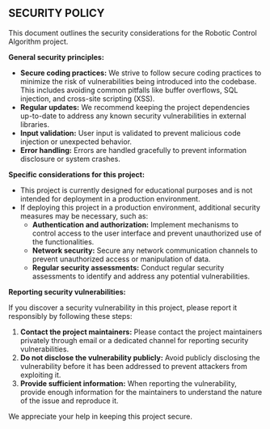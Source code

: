 ## SECURITY POLICY

This document outlines the security considerations for the Robotic Control Algorithm project.

**General security principles:**

* **Secure coding practices:** We strive to follow secure coding practices to minimize the risk of vulnerabilities being introduced into the codebase. This includes avoiding common pitfalls like buffer overflows, SQL injection, and cross-site scripting (XSS).
* **Regular updates:** We recommend keeping the project dependencies up-to-date to address any known security vulnerabilities in external libraries.
* **Input validation:** User input is validated to prevent malicious code injection or unexpected behavior.
* **Error handling:** Errors are handled gracefully to prevent information disclosure or system crashes.

**Specific considerations for this project:**

* This project is currently designed for educational purposes and is not intended for deployment in a production environment.
* If deploying this project in a production environment, additional security measures may be necessary, such as:
    * **Authentication and authorization:** Implement mechanisms to control access to the user interface and prevent unauthorized use of the functionalities.
    * **Network security:** Secure any network communication channels to prevent unauthorized access or manipulation of data.
    * **Regular security assessments:** Conduct regular security assessments to identify and address any potential vulnerabilities.

**Reporting security vulnerabilities:**

If you discover a security vulnerability in this project, please report it responsibly by following these steps:

1. **Contact the project maintainers:** Please contact the project maintainers privately through email or a dedicated channel for reporting security vulnerabilities.
2. **Do not disclose the vulnerability publicly:** Avoid publicly disclosing the vulnerability before it has been addressed to prevent attackers from exploiting it.
3. **Provide sufficient information:** When reporting the vulnerability, provide enough information for the maintainers to understand the nature of the issue and reproduce it.

We appreciate your help in keeping this project secure.
